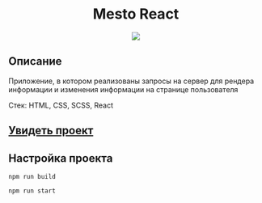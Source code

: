 <h1 align="center">Mesto React</h1>
<p align="center">
  <img src="https://img.shields.io/badge/made%20by-opv1-blue.svg">
</p>

## Описание

Приложение, в котором реализованы запросы на сервер для рендера информации и изменения информации на странице пользователя

Стек: HTML, CSS, SCSS, React

## [Увидеть проект](https://opv1.github.io/mesto-app-yp-react/)

## Настройка проекта

```
npm run build
```

```
npm run start
```
